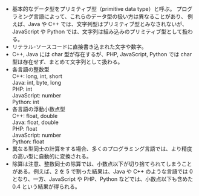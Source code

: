 * 基本的なデータ型をプリミティブ型（primitive data type）と呼ぶ。
プログラミング言語によって、これらのデータ型の扱い方は異なることがあり、
例えば、Java や C++ では、文字列型はプリミティブ型とみなされないが、JavaScript や Python では、文字列は組み込みのプリミティブ型として扱わる。
* リテラル-ソースコードに直接書き込まれた文字や数字。
* C++, Java には char 型が存在するが、PHP, JavaScript, Python では char 型は存在せず、まとめて文字列として扱わる。
* 各言語の整数型  
C++: long, int, short  
Java: int, byte, long  
PHP: int  
JavaScript: number  
Python: int  
* 各言語の浮動小数点型  
C++: float, double  
Java: float, double  
PHP: float  
JavaScript: number  
Python: float  
* 異なる型同士の計算をする場合、多くのプログラミング言語では、より精度の高い型に自動的に変換される。
* 除算は注意、整数同士の除算では、小数点以下が切り捨てられてしまうことがある。例えば、2 を 5 で割った結果は、Java や C++ のような言語では 0 となり、一方、JavaScript や PHP、Python などでは、小数点以下も含めた 0.4 という結果が得られる。
